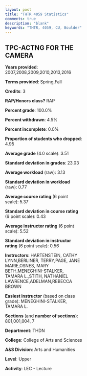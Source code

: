 ```yaml
---
layout: post
title: "THTR 4059 Statistics"
comments: true
description: "blank"
keywords: "THTR, 4059, CU, Boulder"
--- 
```

<head>
<script src="https://ajax.googleapis.com/ajax/libs/jquery/2.1.3/jquery.min.js"></script>
<script src="https://dl.dropboxusercontent.com/s/pc42nxpaw1ea4o9/highcharts.js?dl=0"></script>
<!-- <script src="../assets/js/highcharts.js"></script> -->
<style type="text/css">@font-face {
	font-family: "Bebas Neue";
	src: url(https://www.filehosting.org/file/details/544349/BebasNeue%20Regular.otf) format("opentype");
	}
	h1.Bebas { 
		font-family: "Bebas Neue", Verdana, Tahoma;
	}
</style>
</head>
<body>
	<div id="container" style="float: right; width: 45%; height: 88%; margin-left: 2.5%; margin-right: 2.5%;"></div>
	<script language="JavaScript">
		$(document).ready(function() {
		var chart = {type: 'column'};
		var title = {text: 'Grade Distribution'};
		var xAxis = {categories: ['A','B','C','D','F'],crosshair: true};
		var yAxis = {min: 0,title: {text: 'Percentage'}};
		var tooltip = {headerFormat: '<center><b><span style="font-size:20px">{point.key}</span></b></center>',
		               pointFormat: '<td style="padding:0"><b>{point.y:.1f}%</b></td>',
		               footerFormat: '</table>',shared: true,useHTML: true};
		var plotOptions = {column: {pointPadding: 0.0,borderWidth: 0}};  
		var credits = {enabled: false};var series= [{name: 'Percent',data: [71.88,17.71,7.29,0.0,3.13,]}];
		var json = {};
		json.chart = chart;
		json.title = title;
		json.tooltip = tooltip;
		json.xAxis = xAxis;
		json.yAxis = yAxis;  
		json.series = series;
		json.plotOptions = plotOptions;  
		json.credits = credits;
		$('#container').highcharts(json);
	});
	</script>
</body>
			   
## TPC-ACTNG FOR THE CAMERA

**Years provided**: 2007,2008,2009,2010,2013,2016

**Terms provided**: Spring,Fall

**Credits**: 3

**RAP/Honors class?** RAP

**Percent grade**: 100.0%

**Percent withdrawn**: 4.5%

**Percent incomplete**: 0.0%

**Proportion of students who dropped**: 4.95

**Average grade** (4.0 scale): 3.51

**Standard deviation in grades**: 23.03

**Average workload** (raw): 3.13

**Standard deviation in workload** (raw): 0.77

**Average course rating** (6 point scale): 5.37

**Standard deviation in course rating** (6 point scale): 0.43

**Average instructor rating** (6 point scale): 5.52

**Standard deviation in instructor rating** (6 point scale): 0.56

**Instructors**: HARTENSTEIN, CATHY LYNN,BERLINER, TERRY,PAGE, JANE MARIE,OSNES, MARY BETH,MENEGHINI-STALKER, TAMARA L.,STITH, NATHANIEL LAWRENCE,ADELMAN,REBECCA BROWN

**Easiest instructor** (based on class grade): MENEGHINI-STALKER, TAMARA L.

**Sections** (and **number of sections**): 801,001,004, 7

**Department**: THDN

**College**: College of Arts and Sciences

**A&S Division**: Arts and Humanities

**Level**: Upper

**Activity**: LEC - Lecture